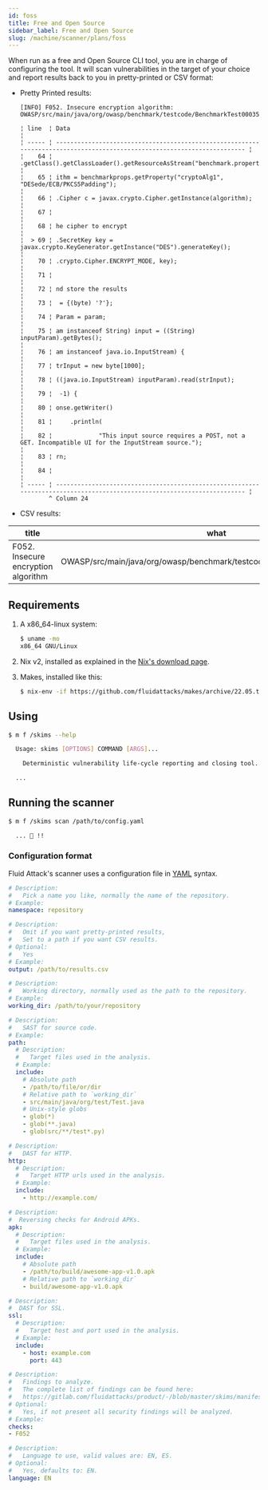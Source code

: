```yaml
---
id: foss
title: Free and Open Source
sidebar_label: Free and Open Source
slug: /machine/scanner/plans/foss
---
```


When run as a free
and Open Source CLI tool,
you are in charge of
configuring the tool.
It will scan vulnerabilities
in the target of your choice
and report results back to you
in pretty-printed or CSV format:

- Pretty Printed results:

  ```markup
  [INFO] F052. Insecure encryption algorithm: OWASP/src/main/java/org/owasp/benchmark/testcode/BenchmarkTest00035.java

  ¦ line  ¦ Data                                                                                                                     ¦
  ¦ ----- ¦ ------------------------------------------------------------------------------------------------------------------------ ¦
  ¦    64 ¦ .getClass().getClassLoader().getResourceAsStream("benchmark.properties"));                                               ¦
  ¦    65 ¦ ithm = benchmarkprops.getProperty("cryptoAlg1", "DESede/ECB/PKCS5Padding");                                              ¦
  ¦    66 ¦ .Cipher c = javax.crypto.Cipher.getInstance(algorithm);                                                                  ¦
  ¦    67 ¦                                                                                                                          ¦
  ¦    68 ¦ he cipher to encrypt                                                                                                     ¦
  ¦  > 69 ¦ .SecretKey key = javax.crypto.KeyGenerator.getInstance("DES").generateKey();                                             ¦
  ¦    70 ¦ .crypto.Cipher.ENCRYPT_MODE, key);                                                                                       ¦
  ¦    71 ¦                                                                                                                          ¦
  ¦    72 ¦ nd store the results                                                                                                     ¦
  ¦    73 ¦  = {(byte) '?'};                                                                                                         ¦
  ¦    74 ¦ Param = param;                                                                                                           ¦
  ¦    75 ¦ am instanceof String) input = ((String) inputParam).getBytes();                                                          ¦
  ¦    76 ¦ am instanceof java.io.InputStream) {                                                                                     ¦
  ¦    77 ¦ trInput = new byte[1000];                                                                                                ¦
  ¦    78 ¦ ((java.io.InputStream) inputParam).read(strInput);                                                                       ¦
  ¦    79 ¦  -1) {                                                                                                                   ¦
  ¦    80 ¦ onse.getWriter()                                                                                                         ¦
  ¦    81 ¦     .println(                                                                                                            ¦
  ¦    82 ¦             "This input source requires a POST, not a GET. Incompatible UI for the InputStream source.");                ¦
  ¦    83 ¦ rn;                                                                                                                      ¦
  ¦    84 ¦                                                                                                                          ¦
  ¦ ----- ¦ ------------------------------------------------------------------------------------------------------------------------ ¦
          ^ Column 24
  ```

- CSV results:

| title                               | what                                                                     | where | cwe       |
| ----------------------------------- | ------------------------------------------------------------------------ | ----- | --------- |
| F052. Insecure encryption algorithm | OWASP/src/main/java/org/owasp/benchmark/testcode/BenchmarkTest00035.java | 69    | 310 + 327 |

## Requirements

1. A x86_64-linux system:

    ```bash
    $ uname -mo
    x86_64 GNU/Linux
    ```

1. Nix v2, installed as explained in the
    [Nix's download page](https://nixos.org/download).

1. Makes, installed like this:

    ```bash
    $ nix-env -if https://github.com/fluidattacks/makes/archive/22.05.tar.gz
    ```

## Using

```bash
$ m f /skims --help

  Usage: skims [OPTIONS] COMMAND [ARGS]...

    Deterministic vulnerability life-cycle reporting and closing tool.

  ...
```

## Running the scanner

```bash
$ m f /skims scan /path/to/config.yaml

  ... 🚀 !!
```

### Configuration format

Fluid Attack's scanner
uses a configuration file in
[YAML](https://yaml.org/) syntax.

```yaml
# Description:
#   Pick a name you like, normally the name of the repository.
# Example:
namespace: repository

# Description:
#   Omit if you want pretty-printed results,
#   Set to a path if you want CSV results.
# Optional:
#   Yes
# Example:
output: /path/to/results.csv

# Description:
#   Working directory, normally used as the path to the repository.
# Example:
working_dir: /path/to/your/repository

# Description:
#   SAST for source code.
# Example:
path:
  # Description:
  #   Target files used in the analysis.
  # Example:
  include:
    # Absolute path
    - /path/to/file/or/dir
    # Relative path to `working_dir`
    - src/main/java/org/test/Test.java
    # Unix-style globs
    - glob(*)
    - glob(**.java)
    - glob(src/**/test*.py)

# Description:
#   DAST for HTTP.
http:
  # Description:
  #   Target HTTP urls used in the analysis.
  # Example:
  include:
    - http://example.com/

# Description:
#  Reversing checks for Android APKs.
apk:
  # Description:
  #   Target files used in the analysis.
  # Example:
  include:
    # Absolute path
    - /path/to/build/awesome-app-v1.0.apk
    # Relative path to `working_dir`
    - build/awesome-app-v1.0.apk

# Description:
#  DAST for SSL.
ssl:
  # Description:
  #   Target host and port used in the analysis.
  # Example:
  include:
    - host: example.com
      port: 443

# Description:
#   Findings to analyze.
#   The complete list of findings can be found here:
#   https://gitlab.com/fluidattacks/product/-/blob/master/skims/manifests/findings.lst
# Optional:
#   Yes, if not present all security findings will be analyzed.
# Example:
checks:
- F052

# Description:
#   Language to use, valid values are: EN, ES.
# Optional:
#   Yes, defaults to: EN.
language: EN
```
